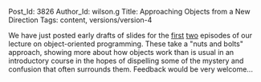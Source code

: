 Post_Id: 3826
Author_Id: wilson.g
Title: Approaching Objects from a New Direction
Tags: content, versions/version-4

<p>We have just posted early drafts of slides for the <a href="/4_0/oop/intro.html">first</a> <a href="/4_0/oop/basics.html">two</a> episodes of our lecture on object-oriented programming. These take a "nuts and bolts" approach, showing more about how objects work than is usual in an introductory course in the hopes of dispelling some of the mystery and confusion that often surrounds them. Feedback would be very welcome...</p>
